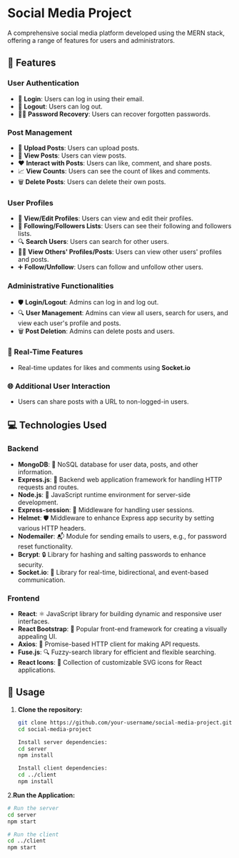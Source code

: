 <!-- Social Media Project Banner -->


# Social Media Project

A comprehensive social media platform developed using the MERN stack, offering a range of features for users and administrators.

## 🚀 Features

### User Authentication
- 🔐 **Login**: Users can log in using their email.
- 🚪 **Logout**: Users can log out.
- 🕵️‍♂️ **Password Recovery**: Users can recover forgotten passwords.

### Post Management
- 📝 **Upload Posts**: Users can upload posts.
- 👀 **View Posts**: Users can view posts.
- ❤️ **Interact with Posts**: Users can like, comment, and share posts.
- 📈 **View Counts**: Users can see the count of likes and comments.
- 🗑️ **Delete Posts**: Users can delete their own posts.

### User Profiles
- 👤 **View/Edit Profiles**: Users can view and edit their profiles.
- 👥 **Following/Followers Lists**: Users can see their following and followers lists.
- 🔍 **Search Users**: Users can search for other users.
- 🧑‍💻 **View Others' Profiles/Posts**: Users can view other users' profiles and posts.
- ➕ **Follow/Unfollow**: Users can follow and unfollow other users.

### Administrative Functionalities
- 🛡️ **Login/Logout**: Admins can log in and log out.
- 🔍 **User Management**: Admins can view all users, search for users, and view each user's profile and posts.
- 🗑️ **Post Deletion**: Admins can delete posts and users.

### 🚀 Real-Time Features
- Real-time updates for likes and comments using **Socket.io**

### 🌐 Additional User Interaction
- Users can share posts with a URL to non-logged-in users.

## 💻 Technologies Used

### Backend
- **MongoDB**: 📁 NoSQL database for user data, posts, and other information.
- **Express.js**: 🚀 Backend web application framework for handling HTTP requests and routes.
- **Node.js**: 🚀 JavaScript runtime environment for server-side development.
- **Express-session**: 🔐 Middleware for handling user sessions.
- **Helmet**: 🛡️ Middleware to enhance Express app security by setting various HTTP headers.
- **Nodemailer**: 📬 Module for sending emails to users, e.g., for password reset functionality.
- **Bcrypt**: 🔒 Library for hashing and salting passwords to enhance security.
- **Socket.io**: 🚀 Library for real-time, bidirectional, and event-based communication.

### Frontend
- **React**: ⚛️ JavaScript library for building dynamic and responsive user interfaces.
- **React Bootstrap**: 🚀 Popular front-end framework for creating a visually appealing UI.
- **Axios**: 🚀 Promise-based HTTP client for making API requests.
- **Fuse.js**: 🔍 Fuzzy-search library for efficient and flexible searching.
- **React Icons**: 🔧 Collection of customizable SVG icons for React applications.

## 📖 Usage

1. **Clone the repository:**
   ```bash
   git clone https://github.com/your-username/social-media-project.git
   cd social-media-project

   Install server dependencies:
   cd server
   npm install
   
   Install client dependencies:
   cd ../client
   npm install
   
2.**Run the Application:**
   ```bash
   # Run the server
   cd server
   npm start
   
   # Run the client
   cd ../client
   npm start
   






   
